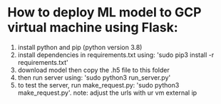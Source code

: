 # How to deploy ML model to GCP virtual machine using Flask:

1.	install python and pip (python version 3.8)
2.	install dependencies in requirements.txt using: 'sudo pip3 install -r requirements.txt'
3.	download model then copy the .h5 file to this folder
4.	then run server using: 'sudo python3 run_server.py'
5.	to test the server, run make_request.py: 'sudo python3 make_request.py'. note: adjust the urls with ur vm external ip
